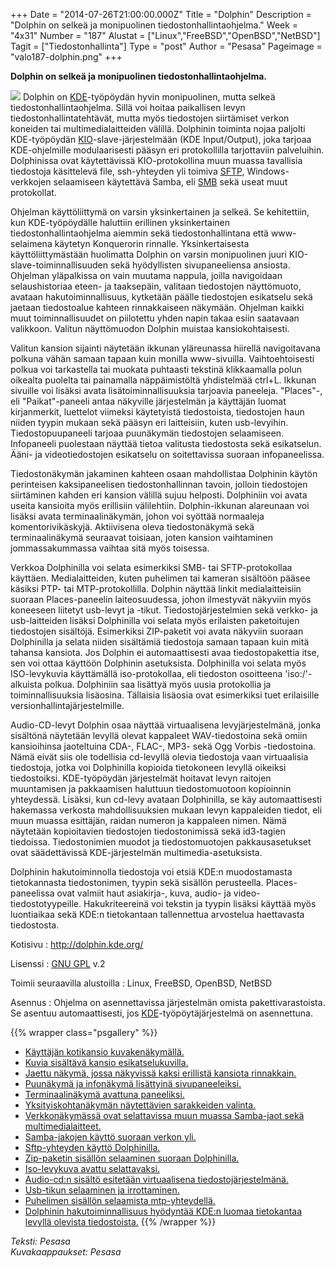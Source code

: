 +++
Date = "2014-07-26T21:00:00.000Z"
Title = "Dolphin"
Description = "Dolphin on selkeä ja monipuolinen tiedostonhallintaohjelma."
Week = "4x31"
Number = "187"
Alustat = ["Linux","FreeBSD","OpenBSD","NetBSD"]
Tagit = ["Tiedostonhallinta"]
Type = "post"
Author = "Pesasa"
Pageimage = "valo187-dolphin.png"
+++


**Dolphin on selkeä ja monipuolinen tiedostonhallintaohjelma.**

![ ](/images/valo187-dolphin.png "fig:valo187-dolphin.png") Dolphin on
[KDE](KDE)-työpöydän hyvin monipuolinen, mutta selkeä
tiedostonhallintaohjelma. Sillä voi hoitaa paikallisen levyn
tiedostonhallintatehtävät, mutta myös tiedostojen siirtämiset verkon
koneiden tai multimedialaitteiden välillä. Dolphinin toiminta nojaa
paljolti KDE-työpöydän
[KIO](http://en.wikipedia.org/wiki/KIO)-slave-järjestelmään (KDE
Input/Output), joka tarjoaa KDE-ohjelmille modulaarisesti pääsyn eri
protokollilla tarjottaviin palveluihin. Dolphinissa ovat käytettävissä
KIO-protokollina muun muassa tavallisia tiedostoja käsittelevä file,
ssh-yhteyden yli toimiva
[SFTP](http://en.wikipedia.org/wiki/SSH_File_Transfer_Protocol),
Windows-verkkojen selaamiseen käytettävä Samba, eli
[SMB](http://en.wikipedia.org/wiki/Server_Message_Block) sekä useat muut
protokollat.

Ohjelman käyttöliittymä on varsin yksinkertainen ja selkeä. Se
kehitettiin, kun KDE-työpöydälle haluttiin erillinen yksinkertainen
tiedostonhallintaohjelma aiemmin sekä tiedostonhallintana että
www-selaimena käytetyn Konquerorin rinnalle. Yksinkertaisesta
käyttöliittymästään huolimatta Dolphin on varsin monipuolinen juuri
KIO-slave-toiminnallisuuden sekä hyödyllisten sivupaneeliensa ansiosta.
Ohjelman yläpalkissa on vain muutama nappula, joilla navigoidaan
selaushistoriaa eteen- ja taaksepäin, valitaan tiedostojen näyttömuoto,
avataan hakutoiminnallisuus, kytketään päälle tiedostojen esikatselu
sekä jaetaan tiedostoalue kahteen rinnakkaiseen näkymään. Ohjelman
kaikki muut toiminnallisuudet on piilotettu yhden napin takaa esiin
saatavaan valikkoon. Valitun näyttömuodon Dolphin muistaa
kansiokohtaisesti.

Valitun kansion sijainti näytetään ikkunan yläreunassa hiirellä
navigoitavana polkuna vähän samaan tapaan kuin monilla www-sivuilla.
Vaihtoehtoisesti polkua voi tarkastella tai muokata puhtaasti tekstinä
klikkaamalla polun oikealta puolelta tai painamalla näppäimistöltä
yhdistelmää ctrl+L. Ikkunan sivuille voi lisäksi avata
lisätoiminnallisuuksia tarjoavia paneeleja. "Places"-, eli
"Paikat"-paneeli antaa näkyville järjestelmän ja käyttäjän luomat
kirjanmerkit, luettelot viimeksi käytetyistä tiedostoista, tiedostojen
haun niiden tyypin mukaan sekä pääsyn eri laitteisiin, kuten
usb-levyihin. Tiedostopuupaneeli tarjoaa puunäkymän tiedostojen
selaamiseen. Infopaneeli puolestaan näyttää tietoa valitusta tiedostosta
sekä esikatselun. Ääni- ja videotiedostojen esikatselu on soitettavissa
suoraan infopaneelissa.

Tiedostonäkymän jakaminen kahteen osaan mahdollistaa Dolphinin käytön
perinteisen kaksipaneelisen tiedostonhallinnan tavoin, jolloin
tiedostojen siirtäminen kahden eri kansion välillä sujuu helposti.
Dolphiniin voi avata useita kansioita myös erillisiin välilehtiin.
Dolphin-ikkunan alareunaan voi lisäksi avata terminaalinäkymän, johon
voi syöttää normaaleja komentorivikäskyjä. Aktiivisena oleva
tiedostonäkymä sekä terminaalinäkymä seuraavat toisiaan, joten kansion
vaihtaminen jommassakummassa vaihtaa sitä myös toisessa.

Verkkoa Dolphinilla voi selata esimerkiksi SMB- tai SFTP-protokollaa
käyttäen. Medialaitteiden, kuten puhelimen tai kameran sisältöön pääsee
käsiksi PTP- tai MTP-protokollilla. Dolphin näyttää linkit
medialaitteisiin suoraan Places-paneelin laiteosuudessa, johon
ilmestyvät näkyviin myös koneeseen liitetyt usb-levyt ja -tikut.
Tiedostojärjestelmien sekä verkko- ja usb-laitteiden lisäksi Dolphinilla
voi selata myös erilaisten paketoitujen tiedostojen sisältöjä.
Esimerkiksi ZIP-paketit voi avata näkyviin suoraan Dolphinilla ja selata
niiden sisältämiä tiedostoja samaan tapaan kuin mitä tahansa kansiota.
Jos Dolphin ei automaattisesti avaa tiedostopakettia itse, sen voi ottaa
käyttöön Dolphinin asetuksista. Dolphinilla voi selata myös
ISO-levykuvia käyttämällä iso-protokollaa, eli tiedoston osoitteena
'iso:/'-alkuista polkua. Dolphiniin saa lisättyä myös uusia protokollia
ja toiminnallisuuksia lisäosina. Tällaisia lisäosia ovat esimerkiksi
tuet erilaisille versionhallintajärjestelmille.

Audio-CD-levyt Dolphin osaa näyttää virtuaalisena levyjärjestelmänä,
jonka sisältönä näytetään levyllä olevat kappaleet WAV-tiedostoina sekä
omiin kansioihinsa jaoteltuina CDA-, FLAC-, MP3- sekä Ogg Vorbis
-tiedostoina. Nämä eivät siis ole todellisia cd-levyllä olevia
tiedostoja vaan virtuaalisia tiedostoja, jotka voi Dolphinilla kopioida
tietokoneen levyllä oikeiksi tiedostoiksi. KDE-työpöydän järjestelmät
hoitavat levyn raitojen muuntamisen ja pakkaamisen haluttuun
tiedostomuotoon kopioinnin yhteydessä. Lisäksi, kun cd-levy avataan
Dolphinilla, se käy automaattisesti hakemassa verkosta mahdollisuuksien
mukaan levyn kappaleiden tiedot, eli muun muassa esittäjän, raidan
numeron ja kappaleen nimen. Nämä näytetään kopioitavien tiedostojen
tiedostonimissä sekä id3-tagien tiedoissa. Tiedostonimien muodot ja
tiedostomuotojen pakkausasetukset ovat säädettävissä KDE-järjestelmän
multimedia-asetuksista.

Dolphinin hakutoiminnolla tiedostoja voi etsiä KDE:n muodostamasta
tietokannasta tiedostonimen, tyypin sekä sisällön perusteella.
Places-paneelissa ovat valmiit haut asiakirja-, kuva, audio- ja
video-tiedostotyypeille. Hakukriteereinä voi tekstin ja tyypin lisäksi
käyttää myös luontiaikaa sekä KDE:n tietokantaan tallennettua arvostelua
haettavasta tiedostosta.

Kotisivu
:   <http://dolphin.kde.org/>

Lisenssi
:   [GNU GPL](GNU_GPL) v.2

Toimii seuraavilla alustoilla
:   Linux, FreeBSD, OpenBSD, NetBSD

Asennus
:   Ohjelma on asennettavissa järjestelmän omista pakettivarastoista. Se
    asentuu automaattisesti, jos
    [KDE](KDE)-työpöytäjärjestelmä on asennettuna.

{{% wrapper class="psgallery" %}}
-   [Käyttäjän kotikansio kuvakenäkymällä.](/images/dolphin-1.jpg)
-   [Kuvia sisältävä kansio esikatselukuvilla.](/images/dolphin-2.jpg)
-   [Jaettu näkymä, jossa näkyvissä kaksi erillistä kansiota
    rinnakkain.](/images/dolphin-3.jpg)
-   [Puunäkymä ja infonäkymä lisättyinä
    sivupaneeleiksi.](/images/dolphin-4.jpg)
-   [Terminaalinäkymä avattuna paneeliksi.](/images/dolphin-5.jpg)
-   [Yksityiskohtanäkymän näytettävien sarakkeiden
    valinta.](/images/dolphin-6.jpg)
-   [Verkkonäkymässä ovat selattavissa muun muassa Samba-jaot sekä
    multimedialaitteet.](/images/dolphin-7.jpg)
-   [Samba-jakojen käyttö suoraan verkon yli.](/images/dolphin-8.jpg)
-   [Sftp-yhteyden käyttö Dolphinilla.](/images/dolphin-9.jpg)
-   [Zip-paketin sisällön selaaminen suoraan
    Dolphinilla.](/images/dolphin-10.jpg)
-   [Iso-levykuva avattu selattavaksi.](/images/dolphin-11.jpg)
-   [Audio-cd:n sisältö esitetään virtuaalisena
    tiedostojärjestelmänä.](/images/dolphin-12.jpg)
-   [Usb-tikun selaaminen ja irrottaminen.](/images/dolphin-13.jpg)
-   [Puhelimen sisällön selaamista
    mtp-yhteydellä.](/images/dolphin-14.jpg)
-   [Dolphinin hakutoiminnallisuus hyödyntää KDE:n luomaa tietokantaa
    levyllä olevista tiedostoista.](/images/dolphin-15.jpg)
{{% /wrapper %}}

*Teksti: Pesasa* <br />
*Kuvakaappaukset: Pesasa*


